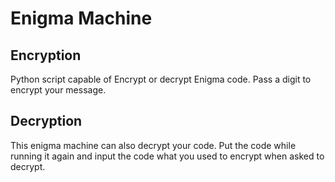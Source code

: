 # Enigma Machine

## Encryption
Python script capable of Encrypt or decrypt Enigma code. Pass a digit to encrypt your message.

## Decryption
This enigma machine can also decrypt your code. Put the code while running it again and input the code what you used to encrypt when asked to decrypt.